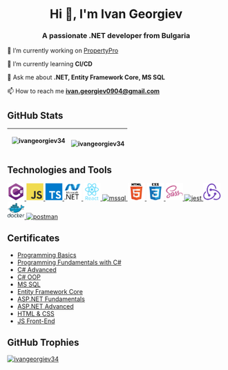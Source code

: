 <h1 align="center">Hi 👋, I'm Ivan Georgiev</h1>
<h3 align="center">A passionate .NET developer from Bulgaria</h3>

🔭 I’m currently working on [PropertyPro](https://github.com/ivangeorgiev34/PropertyPro)

🌱 I’m currently learning **CI/CD**

💬 Ask me about **.NET, Entity Framework Core, MS SQL**

📫 How to reach me **ivan.georgiev0904@gmail.com**

## GitHub Stats
<table>
<thead>
 <tr>
  <th> 
      <p>&nbsp;<img align="center" src="https://github-readme-stats.vercel.app/api?username=ivangeorgiev34&show_icons=true&locale=en" alt="ivangeorgiev34" /></p>
  </th>
  <th>
   <p><img align="left" src="https://github-readme-stats.vercel.app/api/top-langs?username=ivangeorgiev34&show_icons=true&locale=en&layout=compact" alt="ivangeorgiev34" /></p>
  </th>
 </tr>
</thead>
</table>

## Technologies and Tools
<p align="left"> 
 <a href="https://www.w3schools.com/cs/" target="_blank" rel="noreferrer"> <img src="https://raw.githubusercontent.com/devicons/devicon/master/icons/csharp/csharp-original.svg" alt="csharp" width="40" height="40"/</a>
  <a href="https://developer.mozilla.org/en-US/docs/Web/JavaScript" target="_blank" rel="noreferrer"> <img src="https://raw.githubusercontent.com/devicons/devicon/master/icons/javascript/javascript-original.svg" alt="javascript" width="40" height="40"/> </a>
  <a href="https://www.typescriptlang.org/" target="_blank" rel="noreferrer"> <img src="https://raw.githubusercontent.com/devicons/devicon/master/icons/typescript/typescript-original.svg" alt="typescript" width="40" height="40"/> </a>
  <a href="https://dotnet.microsoft.com/" target="_blank" rel="noreferrer"> <img src="https://raw.githubusercontent.com/devicons/devicon/master/icons/dot-net/dot-net-original-wordmark.svg" alt="dotnet" width="40" height="40"/> </a> 
  <a href="https://reactjs.org/" target="_blank" rel="noreferrer"> <img src="https://raw.githubusercontent.com/devicons/devicon/master/icons/react/react-original-wordmark.svg" alt="react" width="40" height="40"/> </a> 
  <a href="https://www.microsoft.com/en-us/sql-server" target="_blank" rel="noreferrer"> <img src="https://www.svgrepo.com/show/303229/microsoft-sql-server-logo.svg" alt="mssql" width="40" height="40"/> </a> 
  <a href="https://www.w3.org/html/" target="_blank" rel="noreferrer"> <img src="https://raw.githubusercontent.com/devicons/devicon/master/icons/html5/html5-original-wordmark.svg" alt="html5" width="40" height="40"/> </a> 
 <a href="https://www.w3schools.com/css/" target="_blank" rel="noreferrer"> <img src="https://raw.githubusercontent.com/devicons/devicon/master/icons/css3/css3-original-wordmark.svg" alt="css3" width="40" height="40"/</a>  
 <a href="https://sass-lang.com" target="_blank" rel="noreferrer"> <img src="https://raw.githubusercontent.com/devicons/devicon/master/icons/sass/sass-original.svg" alt="sass" width="40" height="40"/> </a> 
 <a href="https://jestjs.io" target="_blank" rel="noreferrer"> <img src="https://www.vectorlogo.zone/logos/jestjsio/jestjsio-icon.svg" alt="jest" width="40" height="40"/> </a>
 <a href="https://redux.js.org" target="_blank" rel="noreferrer"> <img src="https://raw.githubusercontent.com/devicons/devicon/master/icons/redux/redux-original.svg" alt="redux" width="40" height="40"/> </a>
 <a href="https://www.docker.com/" target="_blank" rel="noreferrer"> <img src="https://raw.githubusercontent.com/devicons/devicon/master/icons/docker/docker-original-wordmark.svg" alt="docker" width="40" height="40"/> </a>
  <a href="https://postman.com" target="_blank" rel="noreferrer"> <img src="https://www.vectorlogo.zone/logos/getpostman/getpostman-icon.svg" alt="postman" width="40" height="40"/> </a>
</p>

## Certificates
- <a href="https://softuni.bg/Certificates/Details/125214/52a9379c">Programming Basics</a>
- <a href="https://softuni.bg/certificates/details/139517/45fd685a">Programming Fundamentals with C#</a>
- <a href="https://softuni.bg/certificates/details/144052/8d515616">C# Advanced</a>
- <a href="https://softuni.bg/certificates/details/150791/4240c913">C# OOP</a>
- <a href="https://softuni.bg/certificates/details/157697/4ff4d2e0">MS SQL</a>
- <a href="https://softuni.bg/certificates/details/164770/e3eff302">Entity Framework Core</a>
- <a href="https://softuni.bg/certificates/details/175355/c11674c3">ASP.NET Fundamentals</a>
- <a href="https://softuni.bg/certificates/details/182180/3609dc4d">ASP.NET Advanced</a>
- <a href="https://softuni.bg/certificates/details/174712/5c364c94">HTML & CSS</a>
- <a href="https://softuni.bg/certificates/details/181261/3cf24184">JS Front-End</a>

## GitHub Trophies
<p align="left"> <a href="https://github.com/ryo-ma/github-profile-trophy"><img src="https://github-profile-trophy.vercel.app/?username=ivangeorgiev34" alt="ivangeorgiev34" /></a> </p>
